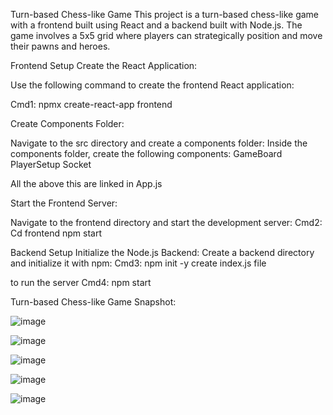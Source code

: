 Turn-based Chess-like Game
This project is a turn-based chess-like game with a frontend built using React and a backend built with Node.js. The game involves a 5x5 grid where players can strategically position and move their pawns and heroes.

Frontend Setup
Create the React Application:

Use the following command to create the frontend React application:

Cmd1: npmx create-react-app frontend

Create Components Folder:

Navigate to the src directory and create a components folder:
Inside the components folder, create the following components:
GameBoard
PlayerSetup
Socket

All the above this are linked in App.js

Start the Frontend Server:

Navigate to the frontend directory and start the development server: 
Cmd2:
Cd frontend
npm start


Backend Setup
Initialize the Node.js Backend:
Create a backend directory and initialize it with npm:
Cmd3: npm init -y
create index.js file



to run the server 
Cmd4: npm start


Turn-based Chess-like Game Snapshot:

![image](https://github.com/user-attachments/assets/b1d90410-add0-4bd7-89da-bc58d64f2a69)

![image](https://github.com/user-attachments/assets/ed39f883-622c-47c6-ba4f-cfe411bfbc48)

![image](https://github.com/user-attachments/assets/c22f8217-bd0f-4dc2-9dd2-c6c2ac3c35a6)

![image](https://github.com/user-attachments/assets/e5beb739-58f9-4653-8364-909397177d45)

![image](https://github.com/user-attachments/assets/09fc911a-bc76-4446-8388-0011ba65d605)





